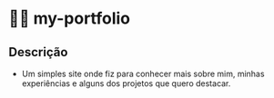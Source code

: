 # 👨‍💻 **my-portfolio**

## Descrição

- Um simples site onde fiz para conhecer mais sobre mim, minhas experiências e alguns dos projetos que quero destacar.
